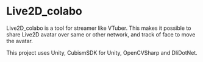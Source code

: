 # Live2D_colabo
Live2D_colabo is a tool for streamer like VTuber.
This makes it possible to share Live2D avatar over same or other network, and track of face to move the avatar. 

This project uses Unity, CubismSDK for Unity, OpenCVSharp and DliDotNet.

